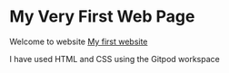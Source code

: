 # My Very First Web Page

Welcome to website [My first website](https://github.com/manojkumar2kk11/my-brilliant-website/blob/main/stream-one.html)

I have used HTML and CSS using the Gitpod workspace 

